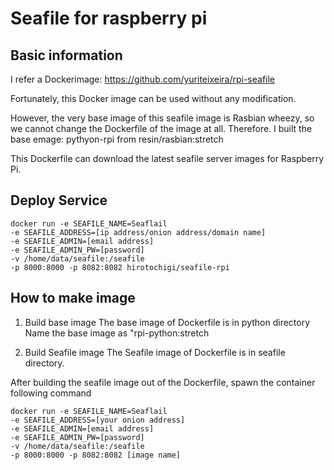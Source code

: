 # Seafile for raspberry pi

## Basic information

I refer a Dockerimage: https://github.com/yuriteixeira/rpi-seafile

Fortunately, this Docker image can be used without any modification.

However, the very base image of this seafile image is Rasbian wheezy, so we cannot change the Dockerfile of the image at all.
Therefore. I built the base emage: pythyon-rpi from resin/rasbian:stretch

This Dockerfile can download the latest seafile server images for Raspberry Pi.

## Deploy Service

```
docker run -e SEAFILE_NAME=Seaflail 
-e SEAFILE_ADDRESS=[ip address/onion address/domain name] 
-e SEAFILE_ADMIN=[email address] 
-e SEAFILE_ADMIN_PW=[password] 
-v /home/data/seafile:/seafile 
-p 8000:8000 -p 8082:8082 hirotochigi/seafile-rpi
```

## How to make image

1. Build base image
The base image of Dockerfile is in python directory
Name the base image as "rpi-python:stretch

1. Build Seafile image
The Seafile image of Dockerfile is in seafile directory.

After building the seafile image out of the Dockerfile, spawn the container following command

```
docker run -e SEAFILE_NAME=Seaflail 
-e SEAFILE_ADDRESS=[your onion address] 
-e SEAFILE_ADMIN=[email address] 
-e SEAFILE_ADMIN_PW=[password] 
-v /home/data/seafile:/seafile 
-p 8000:8000 -p 8082:8082 [image name]
```


